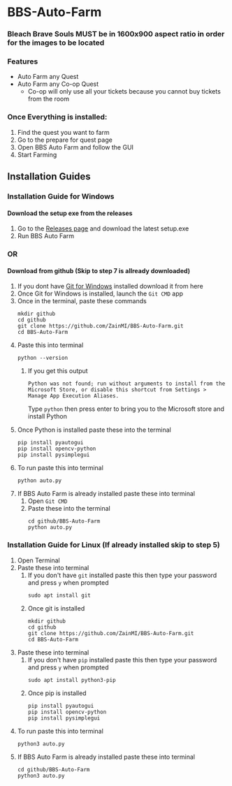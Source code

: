 # BBS-Auto-Farm

### Bleach Brave Souls MUST be in 1600x900 aspect ratio in order for the images to be located

### Features
* Auto Farm any Quest
* Auto Farm any Co-op Quest
   * Co-op will only use all your tickets because you cannot buy tickets from the room

### Once Everything is installed:
1. Find the quest you want to farm
2. Go to the prepare for quest page
3. Open BBS Auto Farm and follow the GUI
4. Start Farming

## Installation Guides
### Installation Guide for Windows
#### Download the setup exe from the releases

1. Go to the [Releases page](https://github.com/ZainMI/BBS-Auto-Farm/releases) and download the latest setup.exe
2. Run BBS Auto Farm
   
 ### OR

 #### Download from github (Skip to step 7 is allready downloaded)
1. If you dont have [Git for Windows](https://gitforwindows.org/) installed download it from here
2. Once Git for Windows is installed, launch the `Git CMD` app
3. Once in the terminal, paste these commands
   ```
   mkdir github
   cd github
   git clone https://github.com/ZainMI/BBS-Auto-Farm.git
   cd BBS-Auto-Farm
   
   ```
4. Paste this into terminal
   ```
   python --version
   
   ```
   1. If you get this output
      
      `Python was not found; run without arguments to install from the Microsoft Store, or disable this shortcut from Settings > Manage App Execution Aliases.`
      
      Type `python` then press enter to bring you to the Microsoft store and install Python
5. Once Python is installed paste these into the terminal
   ```
   pip install pyautogui
   pip install opencv-python
   pip install pysimplegui
   
   ```
6. To run paste this into terminal
   ```
   python auto.py
   
   ```
7. If BBS Auto Farm is already installed paste these into terminal
   1. Open `Git CMD`
   2. Paste these into the terminal
      ```
      cd github/BBS-Auto-Farm
      python auto.py
      
      ```

### Installation Guide for Linux (If already installed skip to step 5)
1. Open Terminal
2. Paste these into terminal
   1. If you don't have `git` installed paste this then type your password and press `y` when prompted
      ```
      sudo apt install git
      
      ```
   2. Once git is installed
      ```
      mkdir github
      cd github
      git clone https://github.com/ZainMI/BBS-Auto-Farm.git
      cd BBS-Auto-Farm
      
      ```
3. Paste these into terminal
   1. If you don't have `pip` installed paste this then type your password and press `y` when prompted
      ```
      sudo apt install python3-pip
      
      ```
   2. Once pip is installed
      ```
      pip install pyautogui
      pip install opencv-python
      pip install pysimplegui
      
      ```
4. To run paste this into terminal
   ```
   python3 auto.py
   
   ```
5. If BBS Auto Farm is already installed paste these into terminal
   ```
   cd github/BBS-Auto-Farm
   python3 auto.py
   
   ```
